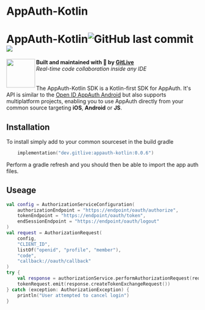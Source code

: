 # AppAuth-Kotlin

<h1 align="left">AppAuth-Kotlin<img alt="GitHub last commit" src="https://img.shields.io/github/last-commit/gitliveapp/AppAuth-Kotlin?style=flat-square"> <a href="https://git.live"><img src="https://img.shields.io/badge/collaborate-on%20gitlive-blueviolet?style=flat-square"></a></h1>
<img align="left" width="75px" src="https://avatars2.githubusercontent.com/u/42865805?s=200&v=4"> 
  <b>Built and maintained with 🧡 by <a href="https://git.live">GitLive</a></b><br/>
  <i>Real-time code collaboration inside any IDE</i><br/>
<br/>
<br/>
The AppAuth-Kotlin SDK is a Kotlin-first SDK for AppAuth. It's API is similar to the <a href="https://github.com/openid/AppAuth-Android">Open ID AppAuth Android</a> but also supports multiplatform projects, enabling you to use AppAuth directly from your common source targeting <strong>iOS</strong>, <strong>Android</strong> or <strong>JS</strong>.

## Installation

To install simply add to your common sourceset in the build gradle

```kotlin
    implementation("dev.gitlive:appauth-kotlin:0.0.6")
```

Perform a gradle refresh and you should then be able to import the app auth files.

## Useage

```kotlin
val config = AuthorizationServiceConfiguration(
    authorizationEndpoint = "https://endpoint/oauth/authorize",
    tokenEndpoint = "https://endpoint/oauth/token",
    endSessionEndpoint = "https://endpoint/oauth/logout"
)
val request = AuthorizationRequest(
    config,
    "CLIENT_ID",
    listOf("openid", "profile", "member"),
    "code",
    "callback://oauth/callback"
)
try {
    val response = authorizationService.performAuthorizationRequest(request)
    tokenRequest.emit(response.createTokenExchangeRequest())
} catch (exception: AuthorizationException) {
    println("User attempted to cancel login")
}
```
